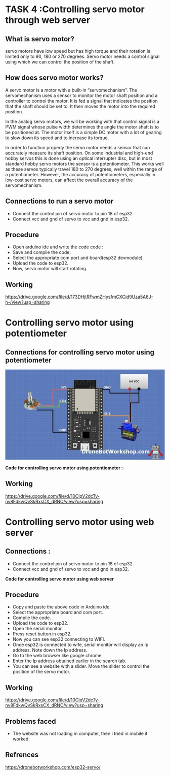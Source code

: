 # TASK 4 :Controlling servo motor through web server

## What is servo motor?

servo motors have low speed but has high torque and their rotation is limited only to 90, 180 or 270 degrees. Servo motor needs a control signal using which we can control the position of the shaft.

## How does servo motor works?

A servo motor is a motor with a built-in “servomechanism”.
The servomechanism uses a sensor to monitor the motor shaft position and a controller to control the motor. It is fed a signal that indicates the position that the shaft should be set to. It then moves the motor into the required position.  

In the analog servo motors, we will be working with that control signal is a PWM signal whose pulse width determines the angle the motor shaft is to be positioned at.  The motor itself is a simple DC motor with a lot of gearing to slow down its speed and to increase its torque.

In order to function properly the servo motor needs a sensor that can accurately measure its shaft position. On some industrial and high-end hobby servos this is done using an optical interrupter disc, but in most standard hobby servo motors the sensor is a potentiometer.  This works well as these servos typically travel 180 to 270 degrees, well within the range of a potentiometer. However, the accuracy of potentiometers, especially in low-cost servo motors, can affect the overall accuracy of the servomechanism.


## Connections to run a servo motor

* Connect the control pin of servo motor to pin 18 of esp32.
* Connect vcc and gnd of servo to vcc and gnd in esp32.

## Procedure 
*	Open arduino ide and write the code
  code :
* Save and compile the code.
*	Select the appropriate com port and board(esp32 devmodule).
*	Upload the code to esp32.
*	Now, servo motor will start rotating.

## Working 
 https://drive.google.com/file/d/173DHjtRFwmZHysfmCXCid9Uza5A6J-h-/view?usp=sharing
 
 # Controlling servo motor using potentiometer
 
 ## Connections for controlling servo motor using potentiometer
 ![this is an image](https://github.com/bhooshan11/Controlling-servo-motor-through-web-server/blob/main/circuit%20for%20servo%20motor%20controlling%20using%20potentiometer.jpg)
 
 **Code for controlling servo motor using potentiometer :**- 
 
 ## Working 
  https://drive.google.com/file/d/10ClpV2dcTy-nv8FdkwQvSkRxsCX_dRNO/view?usp=sharing
  
  # Controlling servo motor using web server
  
  ## Connections :
* Connect the control pin of servo motor to pin 18 of esp32.
* Connect vcc and gnd of servo to vcc and gnd in esp32.

**Code for controlling servo motor using web server**


## Procedure 
*	Copy and  paste the above code in Arduino ide.
*	Select the appropriate board and com port.
*	Compile the code.
*	Upload the code to esp32.
*	Open the serial monitor.
*	Press reset button in esp32.
*	Now you can see esp32 connecting to WIFI.
*	 Once esp32 is connected to wife, serial monitor will display an Ip address. Note down the Ip address.
*	Go to the web browser like google chrome.
*	Enter the Ip address obtained earlier in the search tab.
*	You can see a website with a slider. Move the slider to control the position of the servo motor.

## Working
https://drive.google.com/file/d/10ClpV2dcTy-nv8FdkwQvSkRxsCX_dRNO/view?usp=sharing
## Problems faced

* The website was not loading in computer, then i tried in mobile it worked.


## Refrences
https://dronebotworkshop.com/esp32-servo/  
